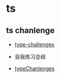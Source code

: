 # ts

## ts chanlenge

- [type-challenges](https://github.com/type-challenges/type-challenges?tab=readme-ov-file)

- 自我练习总结
 - [typeChanlenges](./typeChanlenges/index.md)
